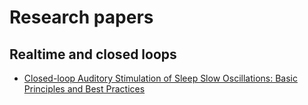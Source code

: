 # Research papers

## Realtime and closed loops

- [Closed-loop Auditory Stimulation of Sleep Slow Oscillations: Basic Principles and Best Practices](https://www.sciencedirect.com/science/article/abs/pii/S0149763423003482)
